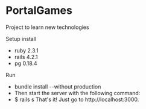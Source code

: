 # PortalGames
Project to learn new technologies

Setup install
  - ruby 2.3.1
  - rails 4.2.1
  - pg 0.18.4

Run
  - bundle install --without production
  - Then start the server with the following command:
  - $ rails s
That's it! Just go to http://localhost:3000.
